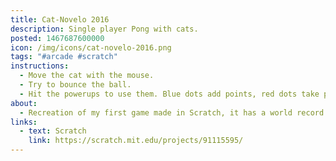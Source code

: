 ```yaml
---
title: Cat-Novelo 2016
description: Single player Pong with cats.
posted: 1467687600000
icon: /img/icons/cat-novelo-2016.png
tags: "#arcade #scratch"
instructions:
  - Move the cat with the mouse.
  - Try to bounce the ball.
  - Hit the powerups to use them. Blue dots add points, red dots take points away. Blue arrows slow the ball down and red arrows speed it up.
about:
  - Recreation of my first game made in Scratch, it has a world record and an inventory where you can change skins.
links:
  - text: Scratch
    link: https://scratch.mit.edu/projects/91115595/
---
```

<scratch url="https://scratch.mit.edu/projects/91115595/"></scratch>